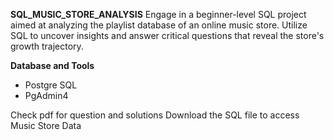 **SQL_MUSIC_STORE_ANALYSIS**
Engage in a beginner-level SQL project aimed at analyzing the playlist database of an online music store. Utilize SQL to uncover insights and answer critical questions that reveal the store's growth trajectory.

**Database and Tools**
- Postgre SQL
- PgAdmin4

Check pdf for question and solutions
Download the SQL file to access Music Store Data
